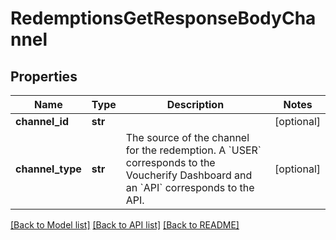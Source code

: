 # RedemptionsGetResponseBodyChannel


## Properties

Name | Type | Description | Notes
------------ | ------------- | ------------- | -------------
**channel_id** | **str** |  | [optional] 
**channel_type** | **str** | The source of the channel for the redemption. A &#x60;USER&#x60; corresponds to the Voucherify Dashboard and an &#x60;API&#x60; corresponds to the API. | [optional] 

[[Back to Model list]](../README.md#documentation-for-models) [[Back to API list]](../README.md#documentation-for-api-endpoints) [[Back to README]](../README.md)


